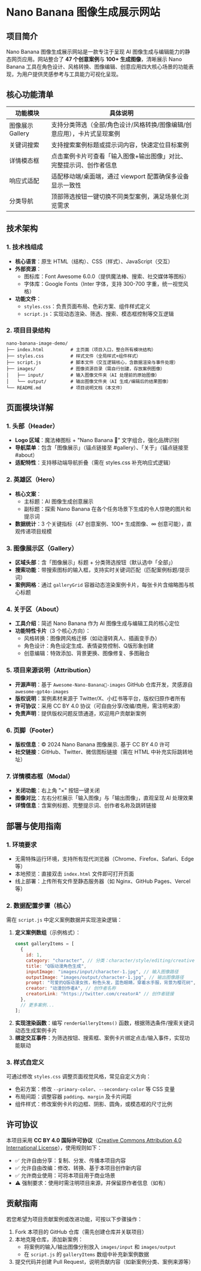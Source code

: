 # Nano Banana 图像生成展示网站

## 项目简介
Nano Banana 图像生成展示网站是一款专注于呈现 AI 图像生成与编辑能力的静态网页应用。网站整合了 **47 个创意案例**与 **100+ 生成图像**，清晰展示 Nano Banana 工具在角色设计、风格转换、图像编辑、创意应用四大核心场景的功能表现，为用户提供灵感参考与工具能力可视化呈现。


## 核心功能清单
| 功能模块          | 具体说明                                                                 |
|-------------------|--------------------------------------------------------------------------|
| 图像展示 Gallery  | 支持分类筛选（全部/角色设计/风格转换/图像编辑/创意应用），卡片式呈现案例  |
| 关键词搜索        | 支持搜索案例标题或提示词内容，快速定位目标案例                           |
| 详情模态框        | 点击案例卡片可查看「输入图像+输出图像」对比、完整提示词、创作者信息       |
| 响应式适配        | 适配移动端/桌面端，通过 viewport 配置确保多设备显示一致性                 |
| 分类导航          | 顶部筛选按钮一键切换不同类型案例，满足场景化浏览需求                     |


## 技术架构
### 1. 技术栈组成
- **核心语言**：原生 HTML（结构）、CSS（样式）、JavaScript（交互）
- **外部资源**：
  - 图标库：Font Awesome 6.0.0（提供魔法棒、搜索、社交媒体等图标）
  - 字体库：Google Fonts（Inter 字体，支持 300-700 字重，统一视觉风格）
- **功能文件**：
  - `styles.css`：负责页面布局、色彩方案、组件样式定义
  - `script.js`：实现动态渲染、筛选、搜索、模态框控制等交互逻辑


### 2. 项目目录结构
```
nano-banana-image-demo/
├── index.html          # 主页面（项目入口，整合所有模块结构）
├── styles.css          # 样式文件（全局样式+组件样式）
├── script.js           # 脚本文件（交互逻辑核心，含数据渲染与事件处理）
├── images/             # 图像资源目录（需自行创建，存放案例图像）
│   ├── input/          # 输入图像文件夹（AI 处理前的原始图像）
│   └── output/         # 输出图像文件夹（AI 生成/编辑后的结果图像）
└── README.md           # 项目说明文档（本文件）
```


## 页面模块详解
### 1. 头部（Header）
- **Logo 区域**：魔法棒图标 + "Nano Banana 🍌" 文字组合，强化品牌识别
- **导航菜单**：包含「图像展示」（锚点链接至 #gallery）、「关于」（锚点链接至 #about）
- **适配特性**：支持移动端导航折叠（需在 styles.css 补充响应式逻辑）


### 2. 英雄区（Hero）
- **核心文案**：
  - 主标题：AI 图像生成创意展示
  - 副标题：探索 Nano Banana 在各个任务场景下生成的令人惊艳的图片和提示词
- **数据统计**：3 个关键指标（47 创意案例、100+ 生成图像、∞ 创意可能），直观传递项目规模


### 3. 图像展示区（Gallery）
- **区域头部**：含「图像展示」标题 + 分类筛选按钮（默认选中「全部」）
- **搜索功能**：带搜索图标的输入框，支持实时关键词匹配（匹配案例标题/提示词）
- **案例网格**：通过 `galleryGrid` 容器动态渲染案例卡片，每张卡片含缩略图与核心标题


### 4. 关于区（About）
- **工具介绍**：简述 Nano Banana 作为 AI 图像生成与编辑工具的核心定位
- **功能特性卡片**（3 个核心方向）：
  - 风格转换：图像跨风格迁移（如动漫转真人、插画变手办）
  - 角色设计：角色设定生成、表情姿势控制、Q版形象创建
  - 创意编辑：特效添加、背景更换、图像修复、多图融合


### 5. 项目来源说明（Attribution）
- **开源声明**：基于 `Awesome-Nano-Banana🍌-images` GitHub 仓库开发，灵感源自 `awesome-gpt4o-images`
- **版权说明**：案例素材来源于 Twitter/X、小红书等平台，版权归原作者所有
- **许可协议**：采用 CC BY 4.0 协议（可自由分享/改编/商用，需注明来源）
- **免责声明**：提供版权问题反馈通道，欢迎用户贡献新案例


### 6. 页脚（Footer）
- **版权信息**：© 2024 Nano Banana 图像展示. 基于 CC BY 4.0 许可
- **社交链接**：GitHub、Twitter、微信图标链接（需在 HTML 中补充实际跳转地址）


### 7. 详情模态框（Modal）
- **关闭功能**：右上角 "×" 按钮一键关闭
- **图像对比**：左右分栏展示「输入图像」与「输出图像」，直观呈现 AI 处理效果
- **详情信息**：含案例标题、完整提示词、创作者名称及跳转链接


## 部署与使用指南
### 1. 环境要求
- 无需特殊运行环境，支持所有现代浏览器（Chrome、Firefox、Safari、Edge 等）
- 本地预览：直接双击 `index.html` 文件即可打开页面
- 线上部署：上传所有文件至静态服务器（如 Nginx、GitHub Pages、Vercel 等）


### 2. 数据配置步骤（核心）
需在 `script.js` 中定义案例数据并实现渲染逻辑：
1. **定义案例数组**（示例格式）：
   ```javascript
   const galleryItems = [
     {
       id: 1,
       category: "character", // 分类：character/style/editing/creative
       title: "Q版动漫角色生成",
       inputImage: "images/input/character-1.jpg", // 输入图像路径
       outputImage: "images/output/character-1.jpg", // 输出图像路径
       prompt: "可爱的Q版动漫女孩，粉色头发，蓝色眼睛，穿着水手服，背景为樱花树", // 提示词
       creator: "动漫创作者A", // 创作者名称
       creatorLink: "https://twitter.com/creatorA" // 创作者链接
     },
     // 更多案例...
   ];
   ```
2. **实现渲染函数**：编写 `renderGalleryItems()` 函数，根据筛选条件/搜索关键词动态生成案例卡片
3. **绑定交互事件**：为筛选按钮、搜索框、案例卡片绑定点击/输入事件，实现功能联动


### 3. 样式自定义
可通过修改 `styles.css` 调整页面视觉风格，常见自定义方向：
- 色彩方案：修改 `--primary-color`、`--secondary-color` 等 CSS 变量
- 布局间距：调整容器 `padding`、`margin` 及卡片间距
- 组件样式：修改案例卡片的边框、阴影、圆角，或模态框的尺寸比例


## 许可协议
本项目采用 **CC BY 4.0 国际许可协议**（[Creative Commons Attribution 4.0 International License](https://creativecommons.org/licenses/by/4.0/)），使用规则如下：
- ✅ 允许自由分享：复制、分发、传播本项目内容
- ✅ 允许自由改编：修改、转换、基于本项目创作新内容
- ✅ 允许商业使用：可将本项目用于商业场景
- ⚠️ 强制要求：使用时需注明项目来源，并保留原作者信息（如有）


## 贡献指南
若您希望为项目贡献案例或改进功能，可按以下步骤操作：
1. Fork 本项目的 GitHub 仓库（需先创建仓库并关联项目）
2. 本地克隆仓库，添加新案例：
   - 将案例的输入/输出图像分别放入 `images/input` 和 `images/output`
   - 在 `script.js` 的 `galleryItems` 数组中补充新案例数据
3. 提交代码并创建 Pull Request，说明贡献内容（如新案例分类、案例来源等）
